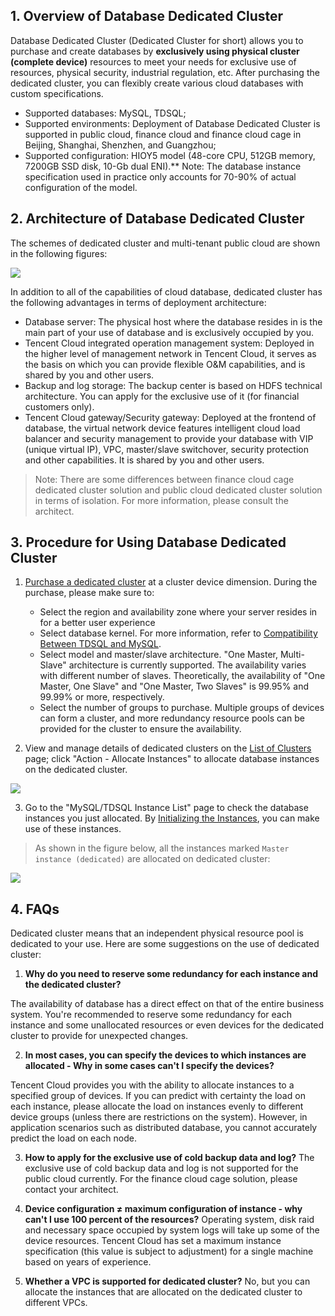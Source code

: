 ## 1. Overview of Database Dedicated Cluster
Database Dedicated Cluster (Dedicated Cluster for short) allows you to purchase and create databases by **exclusively using physical cluster (complete device)** resources to meet your needs for exclusive use of resources, physical security, industrial regulation, etc. After purchasing the dedicated cluster, you can flexibly create various cloud databases with custom specifications.

- Supported databases: MySQL, TDSQL;
- Supported environments: Deployment of Database Dedicated Cluster is supported in public cloud, finance cloud and finance cloud cage in Beijing, Shanghai, Shenzhen, and Guangzhou;
- Supported configuration: HIOY5 model (48-core CPU, 512GB memory, 7200GB SSD disk, 10-Gb dual ENI).** Note: The database instance specification used in practice only accounts for 70-90% of actual configuration of the model.

## 2. Architecture of Database Dedicated Cluster
The schemes of dedicated cluster and multi-tenant public cloud are shown in the following figures:

![](https://mc.qcloudimg.com/static/img/7e89269ea6998d9da3947050212528ea/image.png)

In addition to all of the capabilities of cloud database, dedicated cluster has the following advantages in terms of deployment architecture:

- 	Database server: The physical host where the database resides in is the main part of your use of database and is exclusively occupied by you.
-	Tencent Cloud integrated operation management system: Deployed in the higher level of management network in Tencent Cloud, it serves as the basis on which you can provide flexible O&M capabilities, and is shared by you and other users.
- 	Backup and log storage: The backup center is based on HDFS technical architecture. You can apply for the exclusive use of it (for financial customers only).
-	Tencent Cloud gateway/Security gateway: Deployed at the frontend of database, the virtual network device features intelligent cloud load balancer and security management to provide your database with VIP (unique virtual IP), VPC, master/slave switchover, security protection and other capabilities. It is shared by you and other users.

>Note: There are some differences between finance cloud cage dedicated cluster solution and public cloud dedicated cluster solution in terms of isolation. For more information, please consult the architect.

## 3. Procedure for Using Database Dedicated Cluster
1. [Purchase a dedicated cluster](https://buy.cloud.tencent.com/excluster) at a cluster device dimension. During the purchase, please make sure to:
	
	- Select the region and availability zone where your server resides in for a better user experience
	- Select database kernel. For more information, refer to [Compatibility Between TDSQL and MySQL](https://cloud.tencent.com/document/product/237/6988).
	- Select model and master/slave architecture. "One Master, Multi-Slave" architecture is currently supported. The availability varies with different number of slaves. Theoretically, the availability of "One Master, One Slave" and "One Master, Two Slaves" is 99.95% and 99.99% or more, respectively.
	- Select the number of groups to purchase. Multiple groups of devices can form a cluster, and more redundancy resource pools can be provided for the cluster to ensure the availability.


2. View and manage details of dedicated clusters on the [List of Clusters](https://cdt.qcloud.com/excluster/page/lists) page; click "Action - Allocate Instances" to allocate database instances on the dedicated cluster.

![](https://mc.qcloudimg.com/static/img/1a0829726ad5e7662e394c11c1604519/image.png)

3. Go to the "MySQL/TDSQL Instance List" page to check the database instances you just allocated. By [Initializing the Instances](https://cloud.tencent.com/document/product/236/3128), you can make use of these instances.
>As shown in the figure below, all the instances marked `Master instance (dedicated)` are allocated on dedicated cluster:

![](https://mc.qcloudimg.com/static/img/33ff4d302883b8d5f450f7ec9ddda2e2/image.png)

## 4. FAQs

Dedicated cluster means that an independent physical resource pool is dedicated to your use. Here are some suggestions on the use of dedicated cluster:

1. **Why do you need to reserve some redundancy for each instance and the dedicated cluster?**

The availability of database has a direct effect on that of the entire business system. You're recommended to reserve some redundancy for each instance and some unallocated resources or even devices for the dedicated cluster to provide for unexpected changes.

2. **In most cases, you can specify the devices to which instances are allocated - Why in some cases can't I specify the devices?**

Tencent Cloud provides you with the ability to allocate instances to a specified group of devices. If you can predict with certainty the load on each instance, please allocate the load on instances evenly to different device groups (unless there are restrictions on the system). However, in application scenarios such as distributed database, you cannot accurately predict the load on each node.

3. **How to apply for the exclusive use of cold backup data and log?**
The exclusive use of cold backup data and log is not supported for the public cloud currently. For the finance cloud cage solution, please contact your architect.

4. **Device configuration ≠ maximum configuration of instance - why can't I use 100 percent of the resources?**
Operating system, disk raid and necessary space occupied by system logs will take up some of the device resources. Tencent Cloud has set a maximum instance specification (this value is subject to adjustment) for a single machine based on years of experience.

5. **Whether a VPC is supported for dedicated cluster?**
No, but you can allocate the instances that are allocated on the dedicated cluster to different VPCs.

